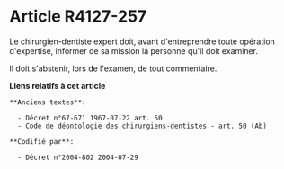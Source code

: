 # Article R4127-257

Le chirurgien-dentiste expert doit, avant d'entreprendre toute opération d'expertise, informer de sa mission la personne
qu'il doit examiner.

Il doit s'abstenir, lors de l'examen, de tout commentaire.

**Liens relatifs à cet article**

	**Anciens textes**:

	  - Décret n°67-671 1967-07-22 art. 50
	  - Code de déontologie des chirurgiens-dentistes - art. 50 (Ab)

	**Codifié par**:

	  - Décret n°2004-802 2004-07-29
